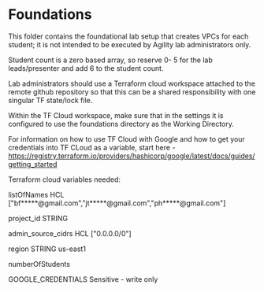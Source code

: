 # Foundations

This folder contains the foundational lab setup that creates VPCs for each student;
it is not intended to be executed by Agility lab administrators only.

Student count is a zero based array, so reserve 0- 5 for the lab leads/presenter and add 6 to the student count.

Lab administrators should use a Terraform cloud workspace attached to the remote github repository so that this can be a shared responsibility with one singular TF state/lock file.

Within the TF Cloud workspace, make sure that in the settings it is configured to use the foundations directory as the Working Directory.

For information on how to use TF Cloud with Google and how to get your credentials into TF CLoud as a variable, start here - https://registry.terraform.io/providers/hashicorp/google/latest/docs/guides/getting_started 

Terraform cloud variables needed:

listOfNames HCL ["bf*****@gmail.com","jt*****@gmail.com","ph*****@gmail.com"]

project_id STRING 

admin_source_cidrs HCL ["0.0.0.0/0"]

region STRING us-east1

numberOfStudents 

GOOGLE_CREDENTIALS Sensitive - write only
